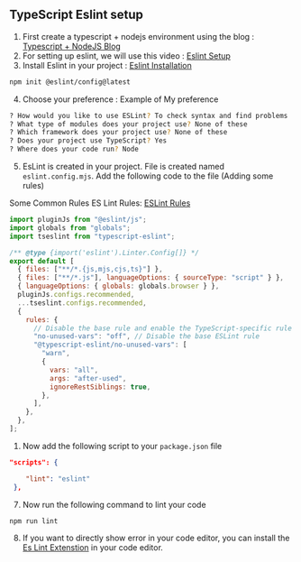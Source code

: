 ## TypeScript Eslint setup

1. First create a typescript + nodejs environment using the blog : [Typescript + NodeJS Blog](https://khalilstemmler.com/blogs/typescript/node-starter-project/)
2. For setting up eslint, we will use this video : [Eslint Setup](https://www.youtube.com/watch?v=eieTlMwCwWU)
3. Install Eslint in your project : [Eslint Installation](https://eslint.org/docs/latest/use/getting-started)

```bash
npm init @eslint/config@latest
```

4. Choose your preference : Example of My preference

```bash
? How would you like to use ESLint? To check syntax and find problems
? What type of modules does your project use? None of these
? Which framework does your project use? None of these
? Does your project use TypeScript? Yes
? Where does your code run? Node
```

5. EsLint is created in your project. File is created named `eslint.config.mjs`. Add the following code to the file (Adding some rules)

Some Common Rules ES Lint Rules: [ESLint Rules](https://eslint.org/docs/latest/rules/)

```javascript
import pluginJs from "@eslint/js";
import globals from "globals";
import tseslint from "typescript-eslint";

/** @type {import('eslint').Linter.Config[]} */
export default [
  { files: ["**/*.{js,mjs,cjs,ts}"] },
  { files: ["**/*.js"], languageOptions: { sourceType: "script" } },
  { languageOptions: { globals: globals.browser } },
  pluginJs.configs.recommended,
  ...tseslint.configs.recommended,
  {
    rules: {
      // Disable the base rule and enable the TypeScript-specific rule
      "no-unused-vars": "off", // Disable the base ESLint rule
      "@typescript-eslint/no-unused-vars": [
        "warn",
        {
          vars: "all",
          args: "after-used",
          ignoreRestSiblings: true,
        },
      ],
    },
  },
];
```

1. Now add the following script to your `package.json` file

```json
"scripts": {

    "lint": "eslint"
 },
```

7. Now run the following command to lint your code

```bash
npm run lint
```

8. If you want to directly show error in your code editor, you can install the [Es Lint Extenstion]() in your code editor.

